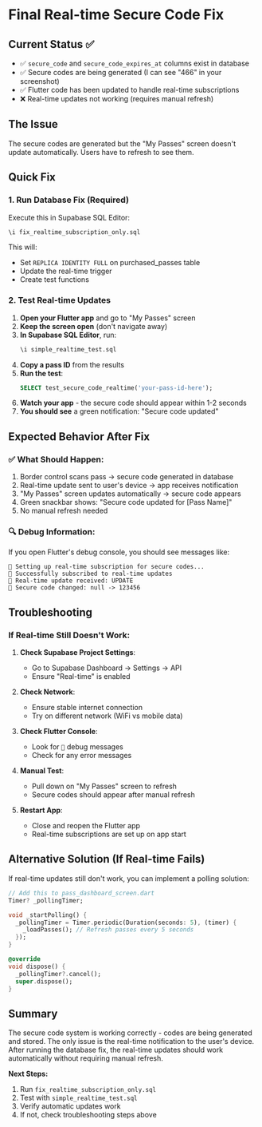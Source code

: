 # Final Real-time Secure Code Fix

## Current Status ✅
- ✅ `secure_code` and `secure_code_expires_at` columns exist in database
- ✅ Secure codes are being generated (I can see "466" in your screenshot)
- ✅ Flutter code has been updated to handle real-time subscriptions
- ❌ Real-time updates not working (requires manual refresh)

## The Issue
The secure codes are generated but the "My Passes" screen doesn't update automatically. Users have to refresh to see them.

## Quick Fix

### 1. Run Database Fix (Required)
Execute this in Supabase SQL Editor:
```sql
\i fix_realtime_subscription_only.sql
```

This will:
- Set `REPLICA IDENTITY FULL` on purchased_passes table
- Update the real-time trigger
- Create test functions

### 2. Test Real-time Updates
1. **Open your Flutter app** and go to "My Passes" screen
2. **Keep the screen open** (don't navigate away)
3. **In Supabase SQL Editor**, run:
   ```sql
   \i simple_realtime_test.sql
   ```
4. **Copy a pass ID** from the results
5. **Run the test**:
   ```sql
   SELECT test_secure_code_realtime('your-pass-id-here');
   ```
6. **Watch your app** - the secure code should appear within 1-2 seconds
7. **You should see** a green notification: "Secure code updated"

## Expected Behavior After Fix

### ✅ What Should Happen:
1. Border control scans pass → secure code generated in database
2. Real-time update sent to user's device → app receives notification
3. "My Passes" screen updates automatically → secure code appears
4. Green snackbar shows: "Secure code updated for [Pass Name]"
5. No manual refresh needed

### 🔍 Debug Information:
If you open Flutter's debug console, you should see messages like:
```
🔄 Setting up real-time subscription for secure codes...
🔄 Successfully subscribed to real-time updates
🔄 Real-time update received: UPDATE
🔄 Secure code changed: null -> 123456
```

## Troubleshooting

### If Real-time Still Doesn't Work:

1. **Check Supabase Project Settings**:
   - Go to Supabase Dashboard → Settings → API
   - Ensure "Real-time" is enabled

2. **Check Network**:
   - Ensure stable internet connection
   - Try on different network (WiFi vs mobile data)

3. **Check Flutter Console**:
   - Look for `🔄` debug messages
   - Check for any error messages

4. **Manual Test**:
   - Pull down on "My Passes" screen to refresh
   - Secure codes should appear after manual refresh

5. **Restart App**:
   - Close and reopen the Flutter app
   - Real-time subscriptions are set up on app start

## Alternative Solution (If Real-time Fails)

If real-time updates still don't work, you can implement a polling solution:

```dart
// Add this to pass_dashboard_screen.dart
Timer? _pollingTimer;

void _startPolling() {
  _pollingTimer = Timer.periodic(Duration(seconds: 5), (timer) {
    _loadPasses(); // Refresh passes every 5 seconds
  });
}

@override
void dispose() {
  _pollingTimer?.cancel();
  super.dispose();
}
```

## Summary

The secure code system is working correctly - codes are being generated and stored. The only issue is the real-time notification to the user's device. After running the database fix, the real-time updates should work automatically without requiring manual refresh.

**Next Steps:**
1. Run `fix_realtime_subscription_only.sql`
2. Test with `simple_realtime_test.sql`
3. Verify automatic updates work
4. If not, check troubleshooting steps above